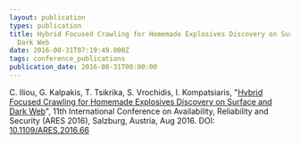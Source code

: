 ```yaml
---
layout: publication
types: publication
title: Hybrid Focused Crawling for Homemade Explosives Discovery on Surface and
  Dark Web
date: 2016-08-31T07:19:49.000Z
tags: conference_publications
publication_date: 2016-08-31T00:00:00
---
```

C. Iliou, G. Kalpakis, T. Tsikrika, S. Vrochidis, I. Kompatsiaris, "[Hybrid Focused Crawling for Homemade Explosives Discovery on Surface and Dark Web](https://ieeexplore.ieee.org/document/7784575)", 11th International Conference on Availability, Reliability and Security (ARES 2016), Salzburg, Austria, Aug 2016. DOI:[ 10.1109/ARES.2016.66](https://ieeexplore.ieee.org/document/7784575)